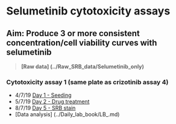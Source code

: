 # Selumetinib cytotoxicity assays
## Aim: Produce 3 or more consistent concentration/cell viability curves with selumetinib

>**[Raw data] (../Raw_SRB_data/Selumetinib_only)**
### Cytotoxicity assay 1 (same plate as crizotinib assay 4)

* 4/7/19 [Day 1 - Seeding](../Daily_lab_book/LB_19-07-04.md)
* 5/7/19 [Day 2 - Drug treatment](../Daily_lab_book/LB_19-07-05.md)
* 8/7/19 [Day 5 - SRB stain](../Daily_lab_book/LB_19-07-08.md)
* [Data analysis] (../Daily_lab_book/LB_.md)
